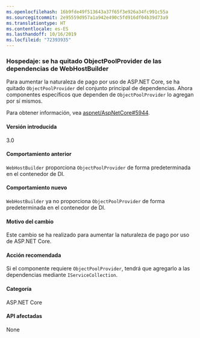 ```yaml
---
ms.openlocfilehash: 16b9fde49f513643a37f65f3e926a34fc991c55a
ms.sourcegitcommit: 2e95559d957a1a942e490c5fd916df04b39d73a9
ms.translationtype: HT
ms.contentlocale: es-ES
ms.lasthandoff: 10/16/2019
ms.locfileid: "72393935"
---
```

### <a name="hosting-objectpoolprovider-removed-from-webhostbuilder-dependencies"></a>Hospedaje: se ha quitado ObjectPoolProvider de las dependencias de WebHostBuilder

Para aumentar la naturaleza de pago por uso de ASP.NET Core, se ha quitado `ObjectPoolProvider` del conjunto principal de dependencias. Ahora componentes específicos que dependen de `ObjectPoolProvider` lo agregan por sí mismos.

Para obtener información, vea [aspnet/AspNetCore#5944](https://github.com/aspnet/AspNetCore/issues/5944).

#### <a name="version-introduced"></a>Versión introducida

3.0

#### <a name="old-behavior"></a>Comportamiento anterior

`WebHostBuilder` proporciona `ObjectPoolProvider` de forma predeterminada en el contenedor de DI.

#### <a name="new-behavior"></a>Comportamiento nuevo

`WebHostBuilder` ya no proporciona `ObjectPoolProvider` de forma predeterminada en el contenedor de DI.

#### <a name="reason-for-change"></a>Motivo del cambio

Este cambio se ha realizado para aumentar la naturaleza de pago por uso de ASP.NET Core.

#### <a name="recommended-action"></a>Acción recomendada

Si el componente requiere `ObjectPoolProvider`, tendrá que agregarlo a las dependencias mediante `IServiceCollection`.

#### <a name="category"></a>Categoría

ASP.NET Core

#### <a name="affected-apis"></a>API afectadas

None

<!-- 

#### Affected APIs

Not detectable via API analysis

-->
